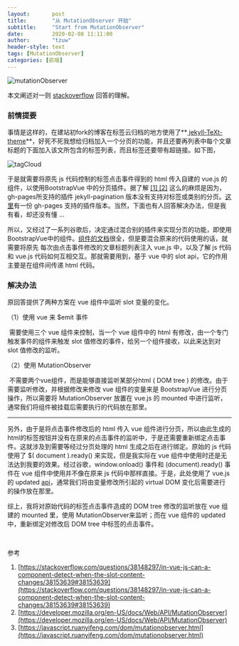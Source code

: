 ```yaml
---
layout:       post
title:        "从 MutationObserver 开始"
subtitle:     "Start from MutationObserver"
date:         2020-02-08 11:11:00
author:       "tzuw"
header-style: text
tags: [MutationObserver]
categories: [前端]
---
```

![mutationObserver](/blog/img/in-post/mutationObserver.png)



本文阐述对一则 [stackoverflow](https://stackoverflow.com/a/38153639) 回答的理解。

### 前情提要

事情是这样的，在建站初fork的博客在标签云归档的地方使用了**[ jekyll-TeXt-theme](https://github.com/kitian616/jekyll-TeXt-theme)**，好死不死我想给归档加入一个分页的功能，并且还要再列表中每个文章标题的下面加入该文所包含的标签列表，而且标签还要带有超链接。如下图，

![tagCloud](/blog/img/in-post/tag-cloud-example.png)



于是就需要将原先 js 代码控制的标签点击事件得到的 html 传入自建的 vue.js 的组件，以使用BootstrapVue 中的分页插件。据了解 [[1] ](https://stackoverflow.com/a/56067320)[[2]](https://github.com/sverrirs/jekyll-paginate-v2/issues/9) 这么的麻烦是因为，gh-pages所支持的插件 jekyll-pagination 版本没有支持对标签或类别的分页。[这里](https://pages.github.com/versions/)有一份 gh-pages 支持的插件版本。当然，下面也有人回答解决办法，但是我有看，却还没有懂 ... 



所以，又经过了一系列谷歌后，决定通过混合别的插件来实现分页的功能，即使用BootstrapVue中的组件。[组件的文档](https://bootstrap-vue.js.org/docs/components/pagination/)很全，但是要混合原来的代码使用的话，就需要将原先 每次由点击事件修改的文章标题列表注入 vue.js 中，以及了解 js 代码和 vue.js 代码如何互相交互。那就需要用到，基于 vue 中的 slot api，它的作用主要是在组件间传递 html 代码。



### 解决办法

原回答提供了两种方案在 vue 组件中监听 slot 变量的变化。

（1）使用 vue 来 $emit 事件

​		需要使用三个 vue 组件来控制，当一个 vue 组件中的 html 有修改，由一个专门触发事件的组件来触发 slot 值修改的事件，给另一个组件接收，以此来达到对 slot 值修改的监听。

（2）使用 MutationObserver

​		不需要两个vue组件，而是能够直接监听某部分html ( DOM tree ) 的修改。由于需要监听修改，并根据修改来修改 vue 组件的变量来是 BootstrapVue 进行分页操作，所以需要将 MutationObserver 放置在 vue.js 的 mounted 中进行监听，通常我们将组件被挂载后需要执行的代码放在那里。

------

另外，由于是将点击事件修改后的 html 传入 vue 组件进行分页，所以由此生成的html的标签按钮并没有在原来的点击事件的监听中，于是还需要重新绑定点击事件。这就涉及到需要等经过分页处理的 html 生成之后在进行绑定。原始的 js 代码使用了 $( document ).ready() 来实现，但是我实际在 vue 组件中使用时还是无法达到我要的效果。经过谷歌，window.onload() 事件和 (document).ready() 事件在 vue 组件中使用并不像在原来 js 代码中那样直接。于是，此处使用了 vue.js 的 updated [api](https://vuejs.org/v2/api/#updated)，通常我们将由变量修改所引起的 virtual DOM 变化后需要进行的操作放在那里。

综上，我将对原始代码的标签点击事件造成的 DOM tree 修改的监听放在 vue 组建的 mounted 里，使用 MutationObserver来监听；而在 vue 组件的 updated 中，重新绑定对修改后 DOM tree 中标签的点击事件。

​	

参考

1. [https://stackoverflow.com/questions/38148297/in-vue-js-can-a-component-detect-when-the-slot-content-changes/38153639#38153639](https://stackoverflow.com/questions/38148297/in-vue-js-can-a-component-detect-when-the-slot-content-changes/38153639#38153639)
2. [https://developer.mozilla.org/en-US/docs/Web/API/MutationObserver](https://developer.mozilla.org/en-US/docs/Web/API/MutationObserver)
3. [https://javascript.ruanyifeng.com/dom/mutationobserver.html](https://javascript.ruanyifeng.com/dom/mutationobserver.html)
